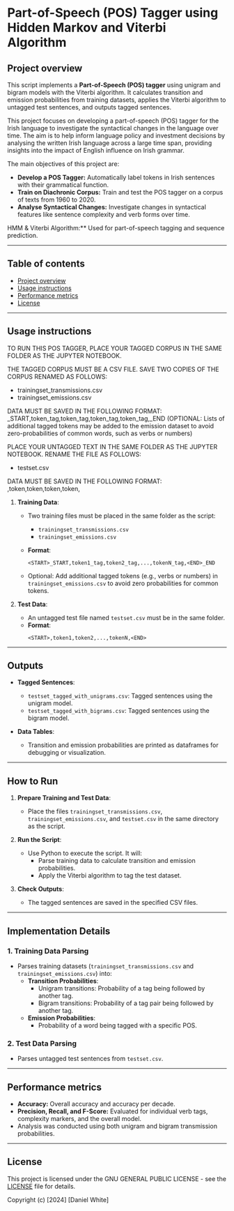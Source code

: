 # Part-of-Speech (POS) Tagger using Hidden Markov and Viterbi Algorithm

## Project overview

This script implements a **Part-of-Speech (POS) tagger** using unigram and bigram models with the Viterbi algorithm. It calculates transition and emission probabilities from training datasets, applies the Viterbi algorithm to untagged test sentences, and outputs tagged sentences.

This project focuses on developing a part-of-speech (POS) tagger for the Irish language to investigate the syntactical changes in the language over time. The aim is to help inform language policy and investment decisions by analysing the written Irish language across a large time span, providing insights into the impact of English influence on Irish grammar.

The main objectives of this project are:
- **Develop a POS Tagger:** Automatically label tokens in Irish sentences with their grammatical function.
- **Train on Diachronic Corpus:** Train and test the POS tagger on a corpus of texts from 1960 to 2020.
- **Analyse Syntactical Changes:** Investigate changes in syntactical features like sentence complexity and verb forms over time.

HMM & Viterbi Algorithm:** Used for part-of-speech tagging and sequence prediction.

---

## Table of contents


- [Project overview](#project-overview) 
- [Usage instructions](#usage-instructions)
- [Performance metrics](#performance-metrics)
- [License](#license) 


---

## Usage instructions


TO RUN THIS POS TAGGER, PLACE YOUR TAGGED CORPUS IN THE SAME FOLDER AS THE JUPYTER NOTEBOOK.

THE TAGGED CORPUS MUST BE A CSV FILE. SAVE TWO COPIES OF THE CORPUS RENAMED AS FOLLOWS:
* trainingset_transmissions.csv
* trainingset_emissions.csv

DATA MUST BE SAVED IN THE FOLLOWING FORMAT:
<START>_START,token_tag,token_tag,token_tag,token_tag,<END>_END
(OPTIONAL: Lists of additional tagged tokens may be added to the emission dataset to avoid zero-probabilities of common words, such as verbs or numbers)

PLACE YOUR UNTAGGED TEXT IN THE SAME FOLDER AS THE JUPYTER NOTEBOOK.
RENAME THE FILE AS FOLLOWS:
* testset.csv

DATA MUST BE SAVED IN THE FOLLOWING FORMAT:
<START>,token,token,token,token,<END>




1. **Training Data**:
   - Two training files must be placed in the same folder as the script:
     - `trainingset_transmissions.csv`
     - `trainingset_emissions.csv`
   - **Format**:
     ```
     <START>_START,token1_tag,token2_tag,...,tokenN_tag,<END>_END
     ```

   - Optional: Add additional tagged tokens (e.g., verbs or numbers) in `trainingset_emissions.csv` to avoid zero probabilities for common tokens.

2. **Test Data**:
   - An untagged test file named `testset.csv` must be in the same folder.
   - **Format**:
     ```
     <START>,token1,token2,...,tokenN,<END>
     ```

---

## Outputs

- **Tagged Sentences**:
  - `testset_tagged_with_unigrams.csv`: Tagged sentences using the unigram model.
  - `testset_tagged_with_bigrams.csv`: Tagged sentences using the bigram model.

- **Data Tables**:
  - Transition and emission probabilities are printed as dataframes for debugging or visualization.

---

## How to Run

1. **Prepare Training and Test Data**:
   - Place the files `trainingset_transmissions.csv`, `trainingset_emissions.csv`, and `testset.csv` in the same directory as the script.

2. **Run the Script**:
   - Use Python to execute the script. It will:
     - Parse training data to calculate transition and emission probabilities.
     - Apply the Viterbi algorithm to tag the test dataset.

3. **Check Outputs**:
   - The tagged sentences are saved in the specified CSV files.

---

## Implementation Details

### 1. Training Data Parsing

- Parses training datasets (`trainingset_transmissions.csv` and `trainingset_emissions.csv`) into:
  - **Transition Probabilities**:
    - Unigram transitions: Probability of a tag being followed by another tag.
    - Bigram transitions: Probability of a tag pair being followed by another tag.
  - **Emission Probabilities**:
    - Probability of a word being tagged with a specific POS.

### 2. Test Data Parsing

- Parses untagged test sentences from `testset.csv`.



---

## Performance metrics
- **Accuracy:** Overall accuracy and accuracy per decade.
- **Precision, Recall, and F-Score:** Evaluated for individual verb tags, complexity markers, and the overall model.
- Analysis was conducted using both unigram and bigram transmission probabilities.


---

## License

This project is licensed under the GNU GENERAL PUBLIC LICENSE - see the [LICENSE](LICENSE) file for details.

Copyright (c) [2024] [Daniel White]

